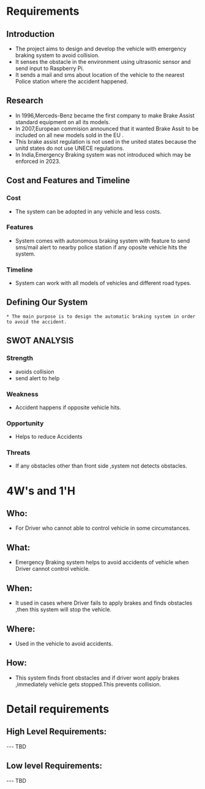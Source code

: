 # Requirements
## Introduction
 * The project aims to design and develop the vehicle with emergency braking system to avoid collision.
 * It senses the obstacle in the environment using ultrasonic sensor and send input to Raspberry Pi.
 * It sends a mail and sms about location of the vehicle to the nearest Police station where the accident happened.

## Research
 * In 1996,Merceds-Benz became the first company to make Brake Assist standard equipment on all its models.
 * In 2007,European commision announced that it wanted Brake Assit to be included on all new models sold in the EU .
 * This brake assist regulation is not used in the united states because the unitd states do not use UNECE regulations.
 * In India,Emergency Braking system was not introduced which may be enforced in 2023.
 
## Cost and Features and Timeline
### Cost
  * The system can be adopted in any vehicle and less costs.

### Features
   * System comes with autonomous braking system with feature to send sms/mail alert to nearby police
     station if any oposite vehicle hits the system.
### Timeline
   * System can work with all models of vehicles and different road types.

## Defining Our System
    * The main purpose is to design the automatic braking system in order to avoid the accident.
## SWOT ANALYSIS
### Strength
  * avoids collision
  * send alert to help

### Weakness
  * Accident happens if opposite vehicle hits.

### Opportunity
  * Helps to reduce Accidents

### Threats
  * If any obstacles other than front side ,system not detects obstacles.

# 4W&#39;s and 1&#39;H

## Who:

 * For Driver who cannot able to control vehicle in some circumstances.

## What:

 * Emergency Braking system helps to avoid accidents of vehicle when Driver cannot control vehicle.

## When:

 * It used in cases where Driver fails to apply brakes and finds obstacles ,then this system will stop the vehicle.

## Where:

* Used in the vehicle to avoid accidents.

## How:

* This system finds front obstacles and if driver wont apply brakes ,immediately vehicle gets stopped.This prevents collision.

# Detail requirements
## High Level Requirements:
--- TBD 


##  Low level Requirements:
--- TBD 
